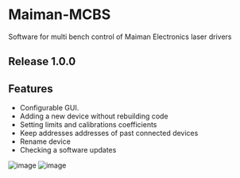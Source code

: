 # Maiman-MCBS
Software for multi bench control of Maiman Electronics laser drivers

## Release 1.0.0

## Features
- Configurable GUI.
- Adding a new device without rebuilding code
- Setting limits and calibrations coefficients
- Keep addresses addresses of past connected devices
- Rename device
- Checking a software updates

![image](https://user-images.githubusercontent.com/1976218/184551933-ecf9f3a1-3c7c-44f3-aae2-24a0edeedbc5.png)
![image](https://user-images.githubusercontent.com/1976218/184551935-24b90c2c-0d32-428f-88cf-677c5c75d0ed.png)
